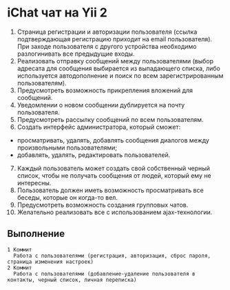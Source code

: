 iChat чат на Yii 2
==================

1. Страница регистрации и авторизации пользователя (ссылка подтверждающая регистрацию приходит на email пользователя). При заходе пользователя с другого устройства необходимо разлогинивать все предыдущие входы.
2. Реализовать отправку сообщений между пользователями (выбор адресата для сообщения выбирается из выпадающего списка, либо используется автодополнение и поиск по всем зарегистрированным пользователям).
3. Предусмотреть возможность прикрепления вложений для сообщений.
4. Уведомлении о новом сообщении дублируется на почту пользователя.
5. Предусмотреть рассылку сообщений по всем пользователям.
6. Создать интерфейс администратора, который сможет:
- просматривать, удалять, добавлять сообщения диалогов между произвольными пользователями;
- добавлять, удалять, редактировать пользователей.
7. Каждый пользователь может создать свой собственный черный список, чтобы не получать сообщения от людей, который ему не интересны.
8. Пользователь должен иметь возможность просматривать все беседы, которые он когда-то вел.
9. Предусмотреть возможность создания групповых чатов.
10. Желательно реализовать все с использованием ajax-технологии.


Выполнение
----------

```
1 Коммит
  Работа с пользователями (регистрация, авторизация, сброс пароля, страница изменения настроек)
2 Коммит
  Работа с пользователями (добавление-удаление пользователя в контакты, черный список, личная переписка)
```
